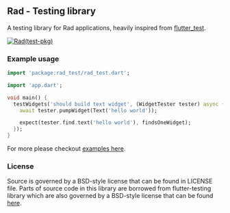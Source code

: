 ## Rad - Testing library

A testing library for Rad applications, heavily inspired from [flutter_test](https://api.flutter.dev/flutter/flutter_test/flutter_test-library.html).

[![Rad(test-pkg)](https://github.com/erlage/rad/actions/workflows/rad_test_pkg.yml/badge.svg)](https://github.com/erlage/rad/actions/workflows/rad_test_pkg.yml)

### Example usage

```dart
import 'package:rad_test/rad_test.dart';

import 'app.dart';

void main() {
  testWidgets('should build text widget', (WidgetTester tester) async {
    await tester.pumpWidget(Text('hello world'));

    expect(tester.find.text('hello world'), findsOneWidget);
  });
}
```

For more please checkout [examples here](https://github.com/erlage/rad/tree/main/packages/rad/test/tests/framework).

### License

Source is governed by a BSD-style license that can be found in LICENSE file. Parts of source code in this library are borrowed from flutter-testing library which are also governed by a BSD-style license that can be found [here](https://github.com/flutter/flutter/blob/master/LICENSE).


